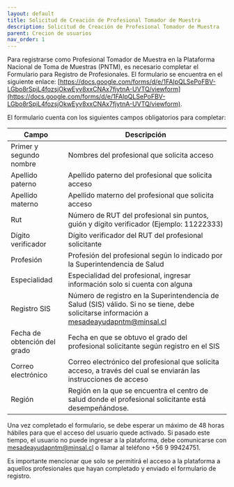 ```yaml
---
layout: default
title: Solicitud de Creación de Profesional Tomador de Muestra
description: Solicitud de Creación de Profesional Tomador de Muestra
parent: Crecion de usuarios
nav_order: 1
---
```


Para registrarse como Profesional Tomador de Muestra en la Plataforma Nacional de Toma de Muestras (PNTM), es necesario completar el Formulario para Registro de Profesionales. El formulario se encuentra en el siguiente enlace: [https://docs.google.com/forms/d/e/1FAIpQLSePoFBV-LGbo8rSpjL4fozsjOkwEyv8xxCNAx7fjytnA-UVTQ/viewform](https://docs.google.com/forms/d/e/1FAIpQLSePoFBV-LGbo8rSpjL4fozsjOkwEyv8xxCNAx7fjytnA-UVTQ/viewform).

El formulario cuenta con los siguientes campos obligatorios para completar:

| Campo                        | Descripción                                                                                                                               |
|------------------------------|-------------------------------------------------------------------------------------------------------------------------------------------|
| Primer y segundo nombre      | Nombres del profesional que solicita acceso                                                                                               |
| Apellido paterno             | Apellido paterno del profesional que solicita acceso                                                                                      |
| Apellido materno             | Apellido materno del profesional que solicita acceso                                                                                      |
| Rut                          | Número de RUT del profesional sin puntos, guión y dígito verificador (Ejemplo: 11222333)                                                  |
| Dígito verificador           | Dígito verificador del RUT del profesional solicitante                                                                                    |
| Profesión                    | Profesión del profesional según lo indicado por la Superintendencia de Salud                                                              |
| Especialidad                 | Especialidad del profesional, ingresar información solo si cuenta con alguna                                                              |
| Registro SIS                 | Número de registro en la Superintendencia de Salud (SIS) válido. Si no se tiene, debe solicitarse información a mesadeayudapntm@minsal.cl |
| Fecha de obtención del grado | Fecha en que se obtuvo el grado del profesional solicitante según registro en el SIS                                                      |
| Correo electrónico           | Correo electrónico del profesional que solicita acceso, a través del cual se enviarán las instrucciones de acceso                         |
| Región                       | Región en la que se encuentra el centro de salud donde el profesional solicitante está desempeñándose.                                    |


Una vez completado el formulario, se debe esperar un máximo de 48 horas hábiles para que el acceso del usuario quede activado. Si pasado este tiempo, el usuario no puede ingresar a la plataforma, debe comunicarse con [mesadeayudapntm@minsal.cl](mailto:mesadeayudapntm@minsal.cl) o llamar al teléfono +56 9 99424751.

Es importante mencionar que solo se permitirá el acceso a la plataforma a aquellos profesionales que hayan completado y enviado el formulario de registro.